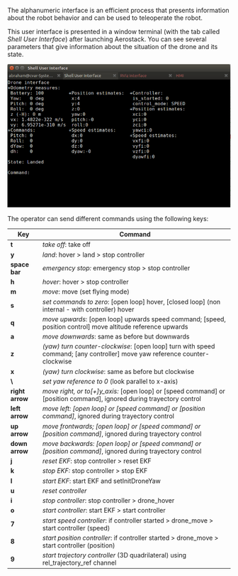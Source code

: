 The alphanumeric interface is an efficient process that presents information about the robot behavior and can be used to teleoperate the robot. 

This user interface is presented in a window terminal (with the tab called *Shell User Interface*) after launching Aerostack. You can see several parameters that give  information about the situation of the drone and its state.

![Shell User Interface ](Files/ShellUserInterface.png)

The operator can send different commands using the following keys:

| Key |  Command|
|--|--|
|**t**  | *take off*: take off |
|**y**  | *land*: hover > land > stop controller |
|**space bar**  | *emergency stop:* emergency stop > stop controller |
| **h** | *hover*: hover > stop controller |
| **m**|  *move*: move (set flying mode) |
| **s** | *set commands to zero*: [open loop] hover, [closed loop] (non internal - with controller) hover |
| **q** | *move upwards*: [open loop] upwards speed command; [speed, position control] move altitude reference upwards  |
| **a** | *move downwards*: same as before but downwards |
| **z** | *(yaw) turn counter-clockwise*: [open loop] turn with speed command; [any controller] move yaw reference counter-clockwise  |
| **x** | *(yaw) turn clockwise*: same as before but clockwise |
|**\\**| *set yaw reference to 0* (look parallel to x-axis)  |
| **right arrow**|   *move right, or to[+]y_axis:* [open loop] or [speed command] or [position command], ignored during trayectory control|
| **left arrow**| *move left: [open loop] or [speed command] or [position command]*, ignored during trayectory control  |
| **up arrow** | *move frontwards; [open loop] or [speed command] or [position command]*, ignored during trayectory control  |
| **down arrow**|  *move backwards: [open loop] or [speed command] or [position command]*, ignored during trayectory control |
| **j**| *reset EKF*: stop controller > reset EKF |
| **k**| *stop  EKF:* stop controller > stop EKF |
| **l**| *start EKF*: start EKF and setInitDroneYaw |
| **u**|  *reset controller*  |
| **i**| *stop  controller*: stop controller > drone_hover  |
| **o**|*start controller*: start EKF > start controller  |
| **7**|  *start speed controller*: if controller started > drone_move > start controller (speed) |
| **8**|*start position controller*: if controller started > drone_move > start controller (position)  |
| **9**| *start trajectory controller* (3D quadrilateral) using rel_trajectory_ref channel |
